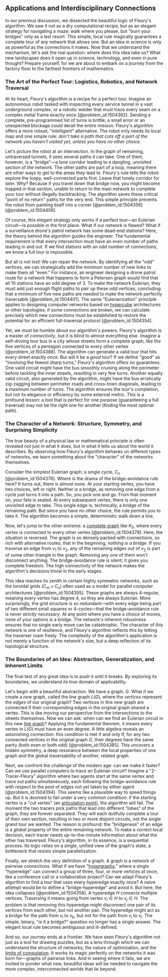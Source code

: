 ## Applications and Interdisciplinary Connections

In our previous discussion, we dissected the beautiful logic of Fleury's algorithm. We saw it not as a dry computational recipe, but as an elegant strategy for navigating a maze: walk where you please, but "burn your bridges" only as a last resort. This simple, local rule magically guarantees a complete tour of any network that allows one. But an idea in science is only as powerful as the connections it makes. Now that we understand the mechanism, let's ask the real question: where does this idea take us? What new landscapes does it open up in science, technology, and even in pure thought? Prepare yourself, for we are about to embark on a journey from the factory floor to the farthest frontiers of mathematics.

### The Art of the Perfect Tour: Logistics, Robotics, and Network Traversal

At its heart, Fleury's algorithm is a recipe for a perfect tour. Imagine an autonomous robot tasked with inspecting every service tunnel in a vast underground complex, or a robotic welder that must trace every seam on a complex metal frame exactly once [@problem_id:1504392]. Sending a complete, pre-programmed list of turns is brittle; a small error or an unexpected blockage could derail the entire mission. Fleury's algorithm offers a more robust, "intelligent" alternative. The robot only needs its local map and one simple rule: *don't take a path that cuts off a part of the network you haven't visited yet, unless you have no other choice*.

Let's picture the robot at an intersection. In the graph of remaining, untraversed tunnels, it sees several paths it can take. One of them, however, is a "bridge"—a lone corridor leading to a dangling, unvisited section of the network. The other paths are part of a loop, meaning there are other ways to get to the areas they lead to. Fleury's rule tells the robot: explore the loopy, well-connected parts first. Leave that lonely corridor for later. Why? Because if you travel down that bridge now, you might become trapped in that section, unable to return to the main network to complete your tour without illegally backtracking. The algorithm saves these critical "point of no return" paths for the very end. This simple principle prevents the robot from painting itself into a corner [@problem_id:1504356] [@problem_id:1504406].

Of course, this elegant strategy only works if a perfect tour—an Eulerian circuit—is possible in the first place. What if our network is flawed? What if a surveillance drone's patrol network has some dead-end stations? Here, the theory behind the algorithm guides the engineer. The fundamental requirement is that every intersection must have an even number of paths leading in and out. If we find stations with an odd number of connections, we know a full tour is impossible.

But all is not lost! We can repair the network. By identifying all the "odd" vertices, we can strategically add the minimum number of new links to make them all "even." For instance, an engineer designing a drone patrol route for a network that happens to form a Petersen graph would find that all 10 stations have an odd degree of 3. To make the network Eulerian, they must add just enough flight paths to pair up these odd vertices, concluding that a minimum of five new paths are needed to make the network perfectly traversable [@problem_id:1504401]. The same "Eulerianization" principle applies to designing computer networks based on [hypercube](@article_id:273419) architectures or other topologies; if some connections are broken, we can calculate precisely which new connections must be established to restore the potential for an efficient full-traversal protocol [@problem_id:1504354].

Yet, we must be humble about our algorithm's powers. Fleury's algorithm is a master of *connectivity*, but it is blind to almost everything else. Imagine a self-driving tour bus in a city whose streets form a complete graph, like the five vertices of a pentagon connected to every other vertex [@problem_id:1504388]. The algorithm can generate a valid tour that hits every street exactly once. But will it be a *good* tour? If we define "good" as "involving the fewest sharp turns," Fleury's algorithm offers no guarantees. One valid circuit might have the bus smoothly cruising along the perimeter before tackling the inner streets, resulting in very few turns. Another equally valid circuit, also generated by the algorithm, might have the bus erratically zig-zagging between perimeter roads and cross-town diagonals, leading to a maximum number of turns. The algorithm ensures the tour's completion, but not its elegance or efficiency by some external metric. This is a profound lesson: a tool that is perfect for one purpose (guaranteeing a full traversal) may not be the right one for another (finding the most optimal path).

### The Character of a Network: Structure, Symmetry, and Surprising Simplicity

The true beauty of a physical law or mathematical principle is often revealed not just in what it does, but in what it tells us about the world it describes. By observing how Fleury's algorithm behaves on different types of networks, we learn something about the "character" of the networks themselves.

Consider the simplest Eulerian graph: a single cycle, $C_n$ [@problem_id:1504376]. Where is the drama of the bridge-avoidance rule here? It turns out, there is almost none. At your starting vertex, you have two choices, left or right. Neither is a bridge, as removing one edge from a cycle just turns it into a path. So, you pick one and go. From that moment on, your fate is sealed. At every subsequent vertex, there is only one unvisited edge to take. This single edge is, technically, a bridge of the remaining path. But since you have no other choice, the rule permits you to take it. The algorithm becomes a simple, deterministic walk down a line.

Now, let's jump to the other extreme: a [complete graph](@article_id:260482) like $K_5$, where every vertex is connected to every other vertex [@problem_id:1504379]. Here, the situation is reversed. The graph is so densely packed with connections, so rich with alternative routes, that in the beginning, *nothing is a bridge*. If you traverse an edge from $v_1$ to $v_2$, any of the remaining edges out of $v_2$ is part of some other triangle in the graph. Removing any one of them won't disconnect anything. The bridge-avoidance rule is silent; it gives you complete freedom. The high connectivity of the network makes the algorithm's decisions trivial in the early stages.

This idea reaches its zenith in certain highly symmetric networks, such as the toroidal grids ($C_m \times C_n$) often used as a model for parallel computer architectures [@problem_id:1504395]. These graphs are always 4-regular, meaning every vertex has degree 4, so they are always Eulerian. More surprisingly, the grid structure is so redundant—with every edge being part of two different small squares or 4-cycles—that the bridge-avoidance rule is *never strictly necessary*. At any point where you have a choice of moves, none of your options is a bridge. The network's inherent robustness ensures that no single early move can be catastrophic. The character of this network is one of resilience, and Fleury's algorithm reflects this by letting the traverser roam freely. The complexity of the algorithm's application is not merely a function of the network's size, but a deep reflection of its topological structure.

### The Boundaries of an Idea: Abstraction, Generalization, and Inherent Limits

The final test of any great idea is to push it until it breaks. By exploring its boundaries, we understand its true domain of applicability.

Let's begin with a beautiful abstraction. We have a graph, $G$. What if we create a *new* graph, called the line graph $L(G)$, where the *vertices* represent the *edges* of our original graph? Two vertices in this new graph are connected if their corresponding edges in the original graph shared a vertex. This is like moving our perspective from the intersections to the streets themselves. Now we can ask: when can we find an Eulerian circuit in this new [line graph](@article_id:274805)? Applying the fundamental theorem, it means every vertex in $L(G)$ must have an even degree. A little algebra reveals an astonishing connection: this condition is met if and only if, for any two connected vertices in the original graph $G$, their degrees have the same parity (both even or both odd) [@problem_id:1504385]. This uncovers a hidden symmetry, a deep resonance between the local properties of one graph and the global traversability of another, related graph.

Next, we confront the challenge of the modern age: can we make it faster? Can we use parallel computers to trace an Eulerian circuit? Imagine a "2-Tracer-Fleury" algorithm where two agents start at the same vertex and trace out paths simultaneously, each following the bridge-avoidance rule with respect to the pool of edges not yet taken by either agent [@problem_id:1504394]. This seems like a plausible way to speed things up. But it is doomed to fail under a very common condition: if the starting vertex is a "cut vertex" (an [articulation point](@article_id:264005)), the algorithm will fail. The moment the two tracers pick paths that lead into different "lobes" of the graph, they are forever separated. They will each dutifully complete a tour of their own section, resulting in two or more disjoint circuits, not the single grand tour we wanted. The reason is profound: the "bridgeness" of an edge is a *global* property of the entire remaining network. To make a correct local decision, each tracer needs up-to-the-minute information about what the other has traversed. Fleury's algorithm, in its essence, is a sequential process. Its logic relies on a single, unified view of the graph's state, a bottleneck that resists simple parallelization.

Finally, we stretch the very definition of a graph. A graph is a network of pairwise connections. What if we have "[hypergraphs](@article_id:270449)," where a single "hyperedge" can connect a group of three, four, or more vertices at once, like a conference call or a collaborative project? Can we adapt Fleury's algorithm to find a tour that uses every hyperedge exactly once? A naive attempt would be to define a "bridge-hyperedge" and avoid it. But here, the idea collapses [@problem_id:1504358]. A hyperedge $H$ connects multiple vertices. Traversing it means going from vertex $v_i \in H$ to $v_j \in H$. The problem is that removing this hyperedge might disconnect one pair of its vertices from each other, but not another pair. The hyperedge might act as a bridge for the path from $v_i$ to $v_k$, but not for the path from $v_i$ to $v_l$. The simple, binary, "is it a bridge?" question no longer has a single answer. The elegant local rule becomes ambiguous and ill-defined.

And so, our journey ends at a frontier. We have seen Fleury's algorithm not just as a tool for drawing puzzles, but as a lens through which we can understand the structure of networks, the nature of optimization, and the [limits of computation](@article_id:137715). It works its magic perfectly on the networks it was born for—graphs of pairwise links. And in seeing where it fails, we are invited to ponder what new, beautiful ideas will be needed to navigate the more complex, interconnected worlds that lie beyond.